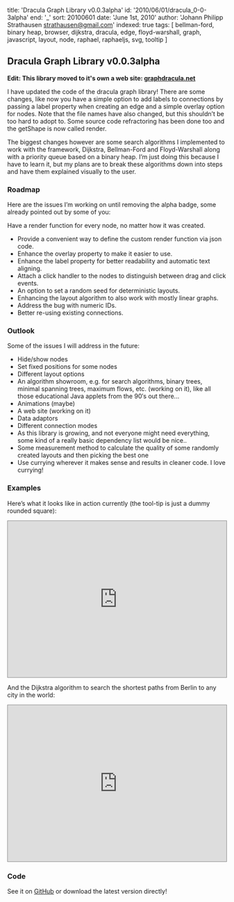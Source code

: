 title: 'Dracula Graph Library v0.0.3alpha'
id: '2010/06/01/dracula_0-0-3alpha'
end: '_'
sort: 20100601
date: 'June 1st, 2010'
author: 'Johann Philipp Strathausen <strathausen@gmail.com>'
indexed: true
tags: [ bellman-ford, binary heap, browser, dijkstra, dracula, edge, floyd-warshall, graph, javascript, layout, node, raphael, raphaeljs, svg, tooltip ]


## Dracula Graph Library v0.0.3alpha

**Edit: This library moved to it's own a web site: <a href='http://dracula.net'>graphdracula.net</a>**

I have updated the code of the dracula graph library! There are some changes, like now you have a simple option to add labels to connections by passing a label property when creating an edge and a simple overlay option for nodes. Note that the file names have also changed, but this shouldn’t be too hard to adopt to. Some source code refractoring has been done too and the getShape is now called render.

The biggest changes however are some search algorithms I implemented to work with the framework, Dijkstra, Bellman-Ford and Floyd-Warshall along with a priority queue based on a binary heap. I’m just doing this because I have to learn it, but my plans are to break these algorithms down into steps and have them explained visually to the user.

### Roadmap

Here are the issues I’m working on until removing the alpha badge, some already pointed out by some of you:

Have a render function for every node, no matter how it was created.

- Provide a convenient way to define the custom render function via json code.
- Enhance the overlay property to make it easier to use.
- Enhance the label property for better readability and automatic text aligning.
- Attach a click handler to the nodes to distinguish between drag and click events.
- An option to set a random seed for deterministic layouts.
- Enhancing the layout algorithm to also work with mostly linear graphs.
- Address the bug with numeric IDs.
- Better re-using existing connections.

### Outlook

Some of the issues I will address in the future:

- Hide/show nodes
- Set fixed positions for some nodes
- Different layout options
- An algorithm showroom, e.g. for search algorithms, binary trees, minimal spanning trees, maximum flows, etc. (working on it), like all those educational Java applets from the 90′s out there...
- Animations (maybe)
- A web site (working on it)
- Data adaptors
- Different connection modes
- As this library is growing, and not everyone might need everything, some kind of a really basic dependency list would be nice..
- Some measurement method to calculate the quality of some randomly created layouts and then picking the best one
- Use currying wherever it makes sense and results in cleaner code. I love currying!

### Examples

Here’s what it looks like in action currently (the tool-tip is just a dummy rounded square):

<iframe src="http://dracula.ameisenbar.de/0.0.3alpha/index.html" style="border: 1px solid rgb(136, 136, 136); background-color: white;" height="360" width="100%"></iframe>

And the Dijkstra algorithm to search the shortest paths from Berlin to any city in the world:

<iframe src="http://dracula.ameisenbar.de/0.0.3alpha/dracula_algorithms.html" style="border: 1px solid rgb(136, 136, 136); background-color: white;" height="360" width="100%"></iframe>

### Code

See it on <a href='http://github.com/strathausen/dracula'>GitHub</a> or download the latest version directly!
